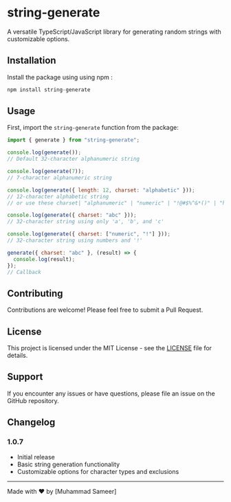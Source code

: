 # string-generate

A versatile TypeScript/JavaScript library for generating random strings with customizable options.

## Installation

Install the package using using npm :

```javascript
npm install string-generate
```

## Usage

First, import the `string-generate` function from the package:

```javascript
import { generate } from "string-generate";

console.log(generate());
// Default 32-character alphanumeric string

console.log(generate(7));
// 7-character alphanumeric string

console.log(generate({ length: 12, charset: "alphabetic" }));
// 12-character alphabetic string
// or use these charset| "alphanumeric" | "numeric" | "!@#$%^&*()" | "hex"

console.log(generate({ charset: "abc" }));
// 32-character string using only 'a', 'b', and 'c'

console.log(generate({ charset: ["numeric", "!"] }));
// 32-character string using numbers and '!'

generate({ charset: "abc" }, (result) => {
  console.log(result);
});
// Callback
```

## Contributing

Contributions are welcome! Please feel free to submit a Pull Request.

## License

This project is licensed under the MIT License - see the [LICENSE](LICENSE) file for details.

## Support

If you encounter any issues or have questions, please file an issue on the GitHub repository.

## Changelog

### 1.0.7

- Initial release
- Basic string generation functionality
- Customizable options for character types and exclusions

---

Made with ❤️ by [Muhammad Sameer]
